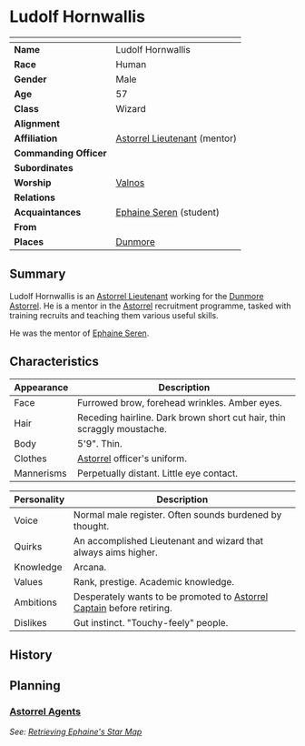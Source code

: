 # Ludolf Hornwallis

| []() | |
| --- | --- |
| **Name** | Ludolf Hornwallis |
| **Race** | Human |
| **Gender** | Male |
| **Age** | 57 |
| **Class** | Wizard |
| **Alignment** | |
| **Affiliation** | [Astorrel Lieutenant](../civilisations/kingdom-of-astor/organisations/astorrel/ranks/5-lieutenant.md) (mentor) |
| **Commanding Officer** | |
| **Subordinates** | |
| **Worship** | [Valnos](../gods/gods/valnos.md) |
| **Relations** | |
| **Acquaintances** | [Ephaine Seren](ephaine-seren.md) (student) |
| **From** | |
| **Places** | [Dunmore](../civilisations/kingdom-of-astor/settlements/dunmore.md) |

## Summary

Ludolf Hornwallis is an [Astorrel Lieutenant](../civilisations/kingdom-of-astor/organisations/astorrel/ranks/5-lieutenant.md) working for the [Dunmore](../civilisations/kingdom-of-astor/settlements/dunmore.md) [Astorrel](../civilisations/kingdom-of-astor/organisations/astorrel/README.md). He is a mentor in the [Astorrel](../civilisations/kingdom-of-astor/organisations/astorrel/README.md) recruitment programme, tasked with training recruits and teaching them various useful skills.

He was the mentor of [Ephaine Seren](ephaine-seren.md).

## Characteristics

| Appearance | Description |
| --- | --- |
| Face | Furrowed brow, forehead wrinkles. Amber eyes. |
| Hair | Receding hairline. Dark brown short cut hair, thin scraggly moustache. |
| Body | 5'9". Thin. |
| Clothes | [Astorrel](../civilisations/kingdom-of-astor/organisations/astorrel/README.md) officer's uniform. |
| Mannerisms | Perpetually distant. Little eye contact. |

| Personality | Description |
| --- | --- |
| Voice | Normal male register. Often sounds burdened by thought. |
| Quirks | An accomplished Lieutenant and wizard that always aims higher. |
| Knowledge | Arcana. |
| Values | Rank, prestige. Academic knowledge. |
| Ambitions | Desperately wants to be promoted to [Astorrel Captain](../civilisations/kingdom-of-astor/organisations/astorrel/ranks/6-captain.md) before retiring. |
| Dislikes | Gut instinct. "Touchy-feely" people. |

## History

## Planning

### [Astorrel Agents](../../campaigns/astorrel-agents/README.md)

*See: [Retrieving Ephaine's Star Map](../../campaigns/astorrel-agents/storylines/retrieving-ephaines-star-map.md)*
